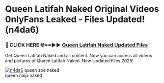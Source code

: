 # Queen Latifah Naked Original Videos 0nlyFans Leaked - Files Updated! (n4da6)

<h3>🔴 CLICK HERE 🌐==►► <a href="https://tinyurl.com/up5wt9bj" rel="nofollow">Queen Latifah Naked Updated Files</a></h3>

Get Queen Latifah Naked and all content. Now you can access all videos and pictures of Queen Latifah Naked. New Updated Files 2025!

[![n4da6](https://i.imgur.com/ABiUzMV.gif)](https://tinyurl.com/up5wt9bj)
queen zoe naked<br>
queen naija naked